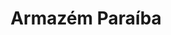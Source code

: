 ---
layout: post
title: Armazém Paraíba
categories:
  - trampos
  - videos
tags: 
- publicidade
- marketing
permalink: /Trampos/Armazempb
---